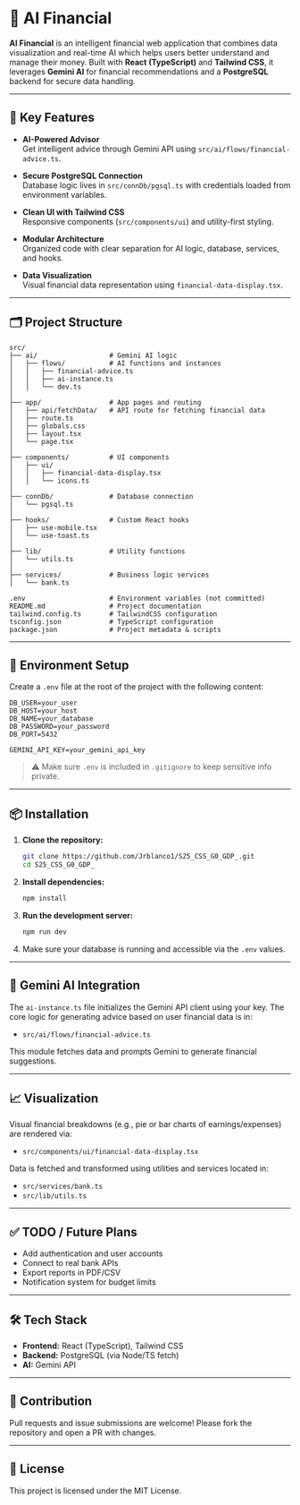 
# 💸 AI Financial

**AI Financial** is an intelligent financial web application that combines data visualization and real-time AI which helps users better understand and manage their money. Built with **React (TypeScript)** and **Tailwind CSS**, it leverages **Gemini AI** for financial recommendations and a **PostgreSQL** backend for secure data handling.

---

## 🧠 Key Features

- **AI-Powered Advisor**  
  Get intelligent advice through Gemini API using `src/ai/flows/financial-advice.ts`.

- **Secure PostgreSQL Connection**  
  Database logic lives in `src/connDb/pgsql.ts` with credentials loaded from environment variables.

- **Clean UI with Tailwind CSS**  
  Responsive components (`src/components/ui`) and utility-first styling.

- **Modular Architecture**  
  Organized code with clear separation for AI logic, database, services, and hooks.

- **Data Visualization**  
  Visual financial data representation using `financial-data-display.tsx`.

---

## 🗂️ Project Structure

```
src/
├── ai/                  # Gemini AI logic
│   ├── flows/           # AI functions and instances
│   │   ├── financial-advice.ts
│   │   ├── ai-instance.ts
│   │   └── dev.ts
│
├── app/                 # App pages and routing
│   ├── api/fetchData/   # API route for fetching financial data
│   ├── route.ts
│   ├── globals.css
│   ├── layout.tsx
│   └── page.tsx
│
├── components/          # UI components
│   ├── ui/
│   │   ├── financial-data-display.tsx
│   │   └── icons.ts
│
├── connDb/              # Database connection
│   └── pgsql.ts
│
├── hooks/               # Custom React hooks
│   ├── use-mobile.tsx
│   └── use-toast.ts
│
├── lib/                 # Utility functions
│   └── utils.ts
│
├── services/            # Business logic services
│   └── bank.ts

.env                     # Environment variables (not committed)
README.md                # Project documentation
tailwind.config.ts       # TailwindCSS configuration
tsconfig.json            # TypeScript configuration
package.json             # Project metadata & scripts
```

---

## 🧪 Environment Setup

Create a `.env` file at the root of the project with the following content:

```env
DB_USER=your_user
DB_HOST=your_host
DB_NAME=your_database
DB_PASSWORD=your_password
DB_PORT=5432

GEMINI_API_KEY=your_gemini_api_key
```

> ⚠️ Make sure `.env` is included in `.gitignore` to keep sensitive info private.

---

## 📦 Installation

1. **Clone the repository:**
   ```bash
   git clone https://github.com/Jrblanco1/S25_CSS_G0_GDP_.git
   cd S25_CSS_G0_GDP_
   ```

2. **Install dependencies:**
   ```bash
   npm install
   ```

3. **Run the development server:**
   ```bash
   npm run dev
   ```

4. Make sure your database is running and accessible via the `.env` values.

---

## 🧠 Gemini AI Integration

The `ai-instance.ts` file initializes the Gemini API client using your key. The core logic for generating advice based on user financial data is in:

- `src/ai/flows/financial-advice.ts`

This module fetches data and prompts Gemini to generate financial suggestions.

---

## 📈 Visualization

Visual financial breakdowns (e.g., pie or bar charts of earnings/expenses) are rendered via:

- `src/components/ui/financial-data-display.tsx`

Data is fetched and transformed using utilities and services located in:

- `src/services/bank.ts`  
- `src/lib/utils.ts`

---

## ✅ TODO / Future Plans

- Add authentication and user accounts
- Connect to real bank APIs
- Export reports in PDF/CSV
- Notification system for budget limits

---

## 🛠️ Tech Stack

- **Frontend:** React (TypeScript), Tailwind CSS
- **Backend:** PostgreSQL (via Node/TS fetch)
- **AI:** Gemini API

---

## 🤝 Contribution

Pull requests and issue submissions are welcome! Please fork the repository and open a PR with changes.

---

## 📄 License

This project is licensed under the MIT License.
